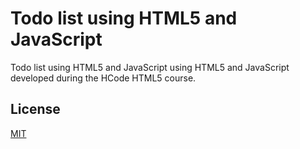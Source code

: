 # Todo list using HTML5 and JavaScript

Todo list using HTML5 and JavaScript using HTML5 and JavaScript developed during the HCode HTML5 course.

## License
[MIT](https://choosealicense.com/licenses/mit/)